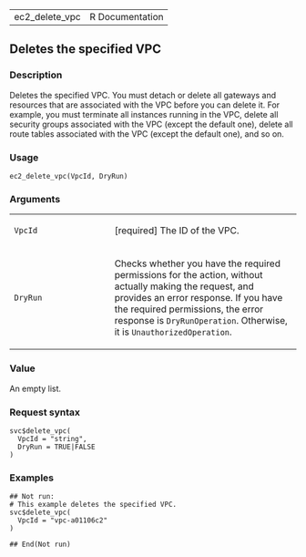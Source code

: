 <table style="width: 100%;">
<tbody>
<tr class="odd">
<td>ec2_delete_vpc</td>
<td style="text-align: right;">R Documentation</td>
</tr>
</tbody>
</table>

## Deletes the specified VPC

### Description

Deletes the specified VPC. You must detach or delete all gateways and
resources that are associated with the VPC before you can delete it. For
example, you must terminate all instances running in the VPC, delete all
security groups associated with the VPC (except the default one), delete
all route tables associated with the VPC (except the default one), and
so on.

### Usage

    ec2_delete_vpc(VpcId, DryRun)

### Arguments

<table>
<colgroup>
<col style="width: 35%" />
<col style="width: 65%" />
</colgroup>
<tbody>
<tr class="odd">
<td><code id="ec2_delete_vpc_:_VpcId">VpcId</code></td>
<td><p>[required] The ID of the VPC.</p></td>
</tr>
<tr class="even">
<td><code id="ec2_delete_vpc_:_DryRun">DryRun</code></td>
<td><p>Checks whether you have the required permissions for the action,
without actually making the request, and provides an error response. If
you have the required permissions, the error response is
<code>DryRunOperation</code>. Otherwise, it is
<code>UnauthorizedOperation</code>.</p></td>
</tr>
</tbody>
</table>

### Value

An empty list.

### Request syntax

    svc$delete_vpc(
      VpcId = "string",
      DryRun = TRUE|FALSE
    )

### Examples

    ## Not run: 
    # This example deletes the specified VPC.
    svc$delete_vpc(
      VpcId = "vpc-a01106c2"
    )

    ## End(Not run)
